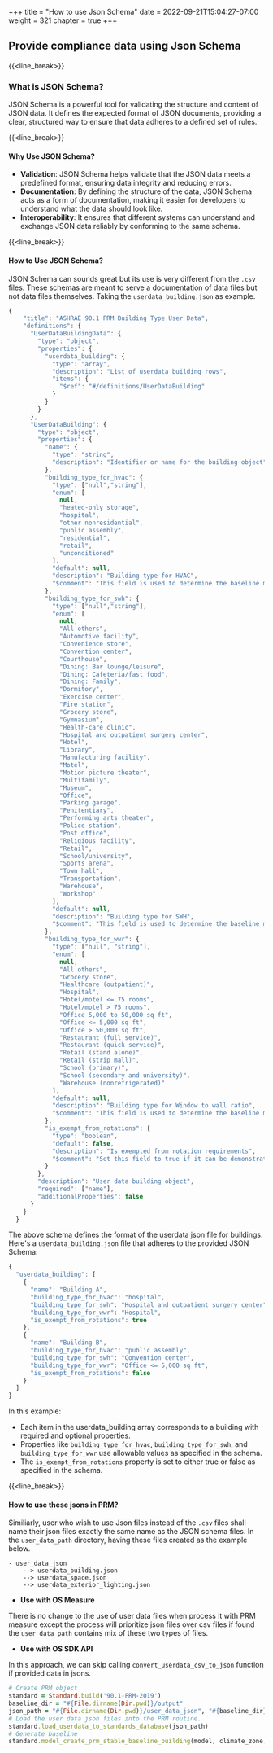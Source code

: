 +++
title = "How to use Json Schema"
date = 2022-09-21T15:04:27-07:00
weight = 321
chapter = true
+++
## Provide compliance data using Json Schema

{{<line_break>}}

### What is JSON Schema?
JSON Schema is a powerful tool for validating the structure and content of JSON data. It defines the expected format of JSON documents, providing a clear, structured way to ensure that data adheres to a defined set of rules.

{{<line_break>}}
#### Why Use JSON Schema?
- **Validation**: JSON Schema helps validate that the JSON data meets a predefined format, ensuring data integrity and reducing errors.
- **Documentation**: By defining the structure of the data, JSON Schema acts as a form of documentation, making it easier for developers to understand what the data should look like.
- **Interoperability**: It ensures that different systems can understand and exchange JSON data reliably by conforming to the same schema.

{{<line_break>}}
#### How to Use JSON Schema?
JSON Schema can sounds great but its use is very different from the `.csv` files. These schemas are meant to serve a documentation of data files but not data files themselves. Taking the `userdata_building.json` as example.

```javascript
{
    "title": "ASHRAE 90.1 PRM Building Type User Data",
    "definitions": {
      "UserDataBuildingData": {
        "type": "object",
        "properties": {
          "userdata_building": {
            "type": "array",
            "description": "List of userdata_building rows",
            "items": {
              "$ref": "#/definitions/UserDataBuilding"
            }
          }
        }
      },
      "UserDataBuilding": {
        "type": "object",
        "properties": {
          "name": {
            "type": "string",
            "description": "Identifier or name for the building object"
          },
          "building_type_for_hvac": {
            "type": ["null","string"],
            "enum": [
              null,
              "heated-only storage",
              "hospital",
              "other nonresidential",
              "public assembly",
              "residential",
              "retail",
              "unconditioned"
            ],
            "default": null,
            "description": "Building type for HVAC",
            "$comment": "This field is used to determine the baseline model HVAC system. It can be overwritten at the zone level (see the documentation for userdata_thermal_zone.json). It should be set to one of the following values that best describes the proposed model building type."
          },
          "building_type_for_swh": {
            "type": ["null","string"],
            "enum": [
              null,
              "All others",
              "Automotive facility",
              "Convenience store",
              "Convention center",
              "Courthouse",
              "Dining: Bar lounge/leisure",
              "Dining: Cafeteria/fast food",
              "Dining: Family",
              "Dormitory",
              "Exercise center",
              "Fire station",
              "Grocery store",
              "Gymnasium",
              "Health-care clinic",
              "Hospital and outpatient surgery center",
              "Hotel",
              "Library",
              "Manufacturing facility",
              "Motel",
              "Motion picture theater",
              "Multifamily",
              "Museum",
              "Office",
              "Parking garage",
              "Penitentiary",
              "Performing arts theater",
              "Police station",
              "Post office",
              "Religious facility",
              "Retail",
              "School/university",
              "Sports arena",
              "Town hall",
              "Transportation",
              "Warehouse",
              "Workshop"
            ],
            "default": null,
            "description": "Building type for SWH",
            "$comment": "This field is used to determine the baseline model service water heating system. It should be set to one of the following values that best describes the proposed model building type."
          },
          "building_type_for_wwr": {
            "type": ["null", "string"],
            "enum": [
              null,
              "All others",
              "Grocery store",
              "Healthcare (outpatient)",
              "Hospital",
              "Hotel/motel <= 75 rooms",
              "Hotel/motel > 75 rooms",
              "Office 5,000 to 50,000 sq ft",
              "Office <= 5,000 sq ft",
              "Office > 50,000 sq ft",
              "Restaurant (full service)",
              "Restaurant (quick service)",
              "Retail (stand alone)",
              "Retail (strip mall)",
              "School (primary)",
              "School (secondary and university)",
              "Warehouse (nonrefrigerated)"
            ],
            "default": null,
            "description": "Building type for Window to wall ratio",
            "$comment": "This field is used to determine the baseline model’s window-to-wall ratio. It should be set to one of the following values that best described the proposed models building type."
          },
          "is_exempt_from_rotations": {
            "type": "boolean",
            "default": false,
            "description": "Is exempted from rotation requirements",
            "$comment": "Set this field to true if it can be demonstrated to the satisfaction of the rating authority that the building orientation is dictated by site considerations. If it doesnt apply, leave this field blank or set to false."
          }
        },
        "description": "User data building object",
        "required": ["name"],
        "additionalProperties": false
      }
    }
  }
```

The above schema defines the format of the userdata json file for buildings. Here's a `userdata_building.json` file that adheres to the provided JSON Schema: 
```javascript
{
  "userdata_building": [
    {
      "name": "Building A",
      "building_type_for_hvac": "hospital",
      "building_type_for_swh": "Hospital and outpatient surgery center",
      "building_type_for_wwr": "Hospital",
      "is_exempt_from_rotations": true
    },
    {
      "name": "Building B",
      "building_type_for_hvac": "public assembly",
      "building_type_for_swh": "Convention center",
      "building_type_for_wwr": "Office <= 5,000 sq ft",
      "is_exempt_from_rotations": false
    }
  ]
}
```

In this example:
- Each item in the userdata_building array corresponds to a building with required and optional properties.
- Properties like `building_type_for_hvac`, `building_type_for_swh`, and `building_type_for_wwr` use allowable values as specified in the schema.
- The `is_exempt_from_rotations` property is set to either true or false as specified in the schema.

{{<line_break>}}
#### How to use these jsons in PRM?

Similiarly, user who wish to use Json files instead of the `.csv` files shall name their json files exactly the same name as the JSON schema files. In the `user_data_path` directory, having these files created as the example below.

```
- user_data_json
    --> userdata_building.json
    --> userdata_space.json
    --> userdata_exterior_lighting.json
```
- **Use with OS Measure**

There is no change to the use of user data files when process it with PRM measure except the process will prioritize json files over csv files if found the `user_data_path` contains mix of these two types of files.

- **Use with OS SDK API**

In this approach, we can skip calling `convert_userdata_csv_to_json` function if provided data in jsons.
```ruby
# Create PRM object
standard = Standard.build('90.1-PRM-2019')
baseline_dir = "#{File.dirname(Dir.pwd)}/output"
json_path = "#{File.dirname(Dir.pwd)}/user_data_json", "#{baseline_dir}"
# Load the user data json files into the PRM routine.
standard.load_userdata_to_standards_database(json_path)
# Generate baseline
standard.model_create_prm_stable_baseline_building(model, climate_zone, hvac_bldg_type, wwr_bldg_type, swh_bldg_type, baseline_dir, unmet_load_hours_check=true, debug=false)
```



